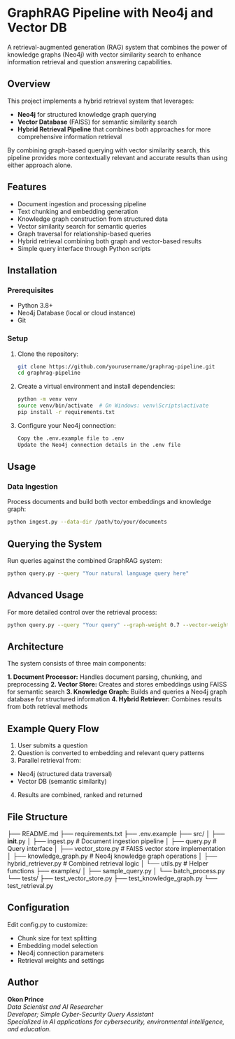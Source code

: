 # GraphRAG Pipeline with Neo4j and Vector DB

A retrieval-augmented generation (RAG) system that combines the power of knowledge graphs (Neo4j) with vector similarity search to enhance information retrieval and question answering capabilities.

## Overview

This project implements a hybrid retrieval system that leverages:
- **Neo4j** for structured knowledge graph querying
- **Vector Database** (FAISS) for semantic similarity search
- **Hybrid Retrieval Pipeline** that combines both approaches for more comprehensive information retrieval

By combining graph-based querying with vector similarity search, this pipeline provides more contextually relevant and accurate results than using either approach alone.

## Features

- Document ingestion and processing pipeline
- Text chunking and embedding generation
- Knowledge graph construction from structured data
- Vector similarity search for semantic queries
- Graph traversal for relationship-based queries
- Hybrid retrieval combining both graph and vector-based results
- Simple query interface through Python scripts

## Installation

### Prerequisites

- Python 3.8+
- Neo4j Database (local or cloud instance)
- Git

### Setup

1. Clone the repository:
   ```bash
   git clone https://github.com/yourusername/graphrag-pipeline.git
   cd graphrag-pipeline
   ```
   
2. Create a virtual environment and install dependencies:
   ```bash
   python -m venv venv
   source venv/bin/activate  # On Windows: venv\Scripts\activate
   pip install -r requirements.txt
   ```

3. Configure your Neo4j connection:
   ```bash
   Copy the .env.example file to .env
   Update the Neo4j connection details in the .env file
   ```
## Usage

### Data Ingestion
Process documents and build both vector embeddings and knowledge graph:
```bash
python ingest.py --data-dir /path/to/your/documents
```
## Querying the System
Run queries against the combined GraphRAG system:
```bash
python query.py --query "Your natural language query here"
```

## Advanced Usage
For more detailed control over the retrieval process:
```bash
python query.py --query "Your query" --graph-weight 0.7 --vector-weight 0.3 --top-k 5
```

##  Architecture
The system consists of three main components:

**1. Document Processor:** Handles document parsing, chunking, and preprocessing
**2. Vector Store:** Creates and stores embeddings using FAISS for semantic search
**3. Knowledge Graph:** Builds and queries a Neo4j graph database for structured information
**4. Hybrid Retriever:** Combines results from both retrieval methods

## Example Query Flow

1. User submits a question
2. Question is converted to embedding and relevant query patterns
3. Parallel retrieval from:

- Neo4j (structured data traversal)
- Vector DB (semantic similarity)


4. Results are combined, ranked and returned

## File Structure
├── README.md
├── requirements.txt
├── .env.example
├── src/
│   ├── __init__.py
│   ├── ingest.py           # Document ingestion pipeline
│   ├── query.py            # Query interface
│   ├── vector_store.py     # FAISS vector store implementation
│   ├── knowledge_graph.py  # Neo4j knowledge graph operations
│   ├── hybrid_retriever.py # Combined retrieval logic
│   └── utils.py            # Helper functions
├── examples/
│   ├── sample_query.py
│   └── batch_process.py
└── tests/
    ├── test_vector_store.py
    ├── test_knowledge_graph.py
    └── test_retrieval.py

## Configuration
Edit config.py to customize:

- Chunk size for text splitting
- Embedding model selection
- Neo4j connection parameters
- Retrieval weights and settings
    
## Author

**Okon Prince**  
*Data Scientist and AI Researcher  
Developer; Simple Cyber-Security Query Assistant  
Specialized in AI applications for cybersecurity, environmental intelligence, and education.*
